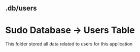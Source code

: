 ## .db/users

# Sudo Database -> Users Table

This folder stored all data related to users for this application
